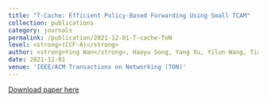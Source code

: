```yaml
---
title: "T-Cache: Efficient Policy-Based Forwarding Using Small TCAM"
collection: publications
category: journals
permalink: /publication/2021-12-01-T-cache-ToN
level: <strong>(CCF-A)</strong>
author: <strong>Ying Wan</strong>, Haoyu Song, Yang Xu, Yilun Wang, Tian Pan, Chuwen Zhang, Yi Wang, Bin Liu.
date: 2021-12-01
venue: 'IEEE/ACM Transactions on Networking (TON)'
---
```


<a href='http://wany16.github.io/files/T-cache_ToN.pdf'>Download paper here</a>
